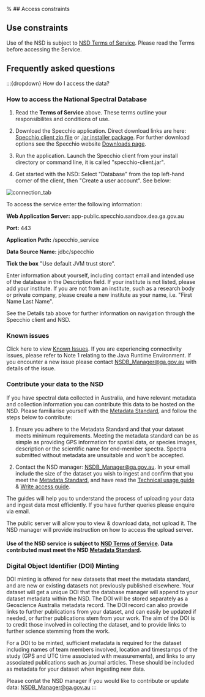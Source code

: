 % ## Access constraints

## Use constraints

Use of the NSD is subject to [NSD Terms of Service](/_files/cmi/NSD_Terms_of_Service.pdf). Please read the Terms before accessing the Service.

## Frequently asked questions

:::{dropdown} How do I access the data?
### How to access the National Spectral Database 

1) Read the **Terms of Service** above. These terms outline your responsibilites and conditions of use.

2) Download the Specchio application. Direct download links are here: [Specchio client zip file](https://github.com/EricHay/NSD_Guides/raw/main/specchio-client.zip) or [.jar installer package](https://github.com/EricHay/NSD_Guides/raw/main/specchio-installer.jar). For further download options see the Specchio website [Downloads page](https://specchio.ch/downloads/).

3) Run the application. Launch the Specchio client from your install directory or command line, it is called "specchio-client.jar".

4) Get started with the NSD: Select "Database" from the top left-hand corner of the client, then "Create a user account". See below: 

![connection_tab](/_files/cmi/connection.jpg)

To access the service enter the following information:

**Web Application Server:** app-public.specchio.sandbox.dea.ga.gov.au

**Port:** 443

**Application Path:** /specchio\_service

**Data Source Name:** jdbc/specchio

**Tick the box** "Use default JVM trust store".

Enter information about yourself, including contact email and intended use of the database in the Description field. If your institute is not listed, please add your institute. If you are not from an institute, such as a research body or private company, please create a new institute as your name, i.e. "First Name Last Name".

See the Details tab above for further information on navigation through the Specchio client and NSD.

### Known issues

Click here to view [Known Issues](/_files/cmi/NSD_Known_Issues_List.pdf). If you are experiencing connectivity issues, please refer to Note 1 relating to the Java Runtime Environment. If you encounter a new issue please contact [NSDB\_Manager@ga.gov.au](mailto:NSDB_Manager@ga.gov.au) with details of the issue.

### Contribute your data to the NSD

If you have spectral data collected in Australia, and have relevant metadata and collection information you can contribute this data to be hosted on the NSD. Please familiarise yourself with the [Metadata Standard](/_files/cmi/NSD_Metadata_Standard.pdf), and follow the steps below to contribute:

1) Ensure you adhere to the Metadata Standard and that your dataset meets minimum requirements. Meeting the metadata standard can be as simple as providing GPS information for spatial data, or species images, description or the scientific name for end-member spectra. Spectra submitted without metadata are unsuitable and won't be accepted.

2) Contact the NSD manager: [NSDB\_Manager@ga.gov.au](mailto:NSDB_Manager@ga.gov.au). In your email include the size of the dataset you wish to ingest and confirm that you meet the [Metadata Standard](/_files/cmi/NSD_Metadata_Standard.pdf), and have read the [Technical usage guide](/_files/cmi/NSD_General_Guide.pdf) & [Write access guide](/_files/cmi/NSD_Write_Access_Guide.pdf).

The guides will help you to understand the process of uploading your data and ingest data most efficiently. If you have further queries please enquire via email.

The public server will allow you to view & download data, not upload it. The NSD manager will provide instruction on how to access the upload server.

#### Use of the NSD service is subject to [NSD Terms of Service](/_files/cmi/NSD_Terms_of_Service.pdf). Data contributed must meet the NSD [Metadata Standard](/_files/cmi/NSD_Metadata_Standard.pdf).

### Digital Object Identifier (DOI) Minting

DOI minting is offered for new datasets that meet the metadata standard, and are new or existing datasets not previously published elsewhere. Your dataset will get a unique DOI that the database manager will append to your dataset metadata within the NSD. The DOI will be stored separately as a Geoscience Australia metadata record. The DOI record can also provide links to further publications from your dataset, and can easily be updated if needed, or further publications stem from your work. The aim of the DOI is to credit those involved in collecting the dataset, and to provide links to further science stemming from the work.

For a DOI to be minted, sufficient metadata is required for the dataset including names of team members involved, location and timestamps of the study (GPS and UTC time associated with measurements), and links to any associated publications such as journal articles. These should be included as metadata for your dataset when ingesting new data. 

Please contat the NSD manager if you would like to contribute or update data: [NSDB\_Manager@ga.gov.au](mailto:NSDB_Manager@ga.gov.au)
:::

